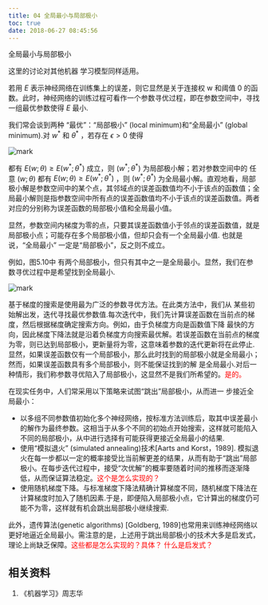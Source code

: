 ```yaml
---
title: 04 全局最小与局部极小
toc: true
date: 2018-06-27 08:45:56
---
```




全局最小与局部极小

这里的讨论对其他机器 学习模型同样适用。



若用 $E$ 表示神经网络在训练集上的误差，则它显然是关于连接权 w 和阈值 0 的函数。此时，神经网络的训练过程可看作一个参数寻优过程，即在参数空间中，寻找一组最优参数使得 $E$ 最小.

我们常会谈到两种 “最优”：“局部极小” (local minimum)和“全局最小” (global minimum).对 $w^*$ 和 $\theta^*$ ，若存在 $\epsilon > 0$ 使得

![mark](http://images.iterate.site/blog/image/180626/Fc177LGC3e.png?imageslim)

都有 $E(w;\theta)\geq E(w^*;\theta^*)$ 成立，则 $(w^*;\theta^*)$ 为局部极小解；若对参数空间中的 任意 $(w;\theta)$ 都有 $E(w;\theta)\geq E(w^*;\theta^*)$ ，则 $(w^*;\theta^*)$ 为全局最小解。直观地看，局部极小解是参数空间中的某个点，其邻域点的误差函数值均不小于该点的函数值；全局最小解则是指参数空间中所有点的误差函数值均不小于该点的误差函数值。两者对应的分别称为误差函数的局部极小值和全局最小值。

显然，参数空间内梯度为零的点，只要其误差函数值小于邻点的误差函数值，就是局部极小点；可能存在多个局部极小值，但却只会有一个全局最小值. 也就是说，“全局最小” 一定是“局部极小”，反之则不成立。

例如，图5.10中 有两个局部极小，但只有其中之一是全局最小。显然，我们在参数寻优过程中是希望找到全局最小.

![mark](http://images.iterate.site/blog/image/180626/2ab9DKIeJk.png?imageslim)

基于梯度的搜索是使用最为广泛的参数寻优方法。在此类方法中，我们从 某些初始解出发，迭代寻找最优参数值.每次迭代中，我们先计算误差函数在当前点的梯度，然后根据梯度确定搜索方向。例如，由于负梯度方向是函数值下降 最快的方向，因此梯度下降法就是沿着负梯度方向搜索最优解。若误差函数在当前点的梯度为零，则已达到局部极小，更新量将为零，这意味着参数的迭代更新将在此停止.显然，如果误差函数仅有一个局部极小，那么此时找到的局部极小就是全局最小；然而，如果误差函数具有多个局部极小，则不能保证找到的解 是全局最小.对后一种情形，我们称参数寻优陷入了局部极小，这显然不是我们所希望的。<span style="color:red;">是的。</span>

在现实任务中，人们常采用以下策略来试图“跳出”局部极小，从而进一 步接近全局最小：

- 以多组不同参数值初始化多个神经网络，按标准方法训练后，取其中误差最小的解作为最终参数。这相当于从多个不同的初始点开始搜索，这样就可能陷入不同的局部极小，从中进行选择有可能获得更接近全局最小的结果.
- 使用“模拟退火” (simulated annealing)技术[Aarts and Korst，1989]. 模拟退火在每一步都以一定的概率接受比当前解更差的结果，从而有助于“跳出”局部极小。在每步迭代过程中，接受“次优解”的概率要随着时间的推移而逐渐降低，从而保证算法稳定。<span style="color:red;">这个是怎么实现的？</span>
- 使用随机梯度下降。与标准梯度下降法精确计算梯度不同，随机梯度下降法在计算梯度时加入了随机因素.于是，即便陷入局部极小点，它计算出的梯度仍可能不为零，这样就有机会跳出局部极小继续搜索.

此外，遗传算法(genetic algorithms) [Goldberg, 1989]也常用来训练神经网络以更好地逼近全局最小。需注意的是，上述用于跳出局部极小的技术大多是启发式，理论上尚缺乏保障。<span style="color:red;">这些都是怎么实现的？具体？ 什么是启发式？</span>







## 相关资料
1. 《机器学习》周志华

